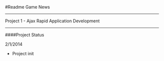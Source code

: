 #Readme
Game News

---
Project 1 - Ajax
Rapid Application Development

---
####Project Status

2/1/2014
- Project init
